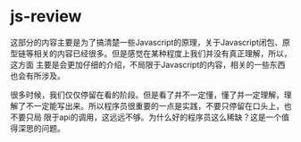 # js-review

这部分的内容主要是为了搞清楚一些Javascript的原理，关于Javascript闭包、原型链等相关的内容已经很多。但是感觉在某种程度上我们并没有真正理解，所以，这方面
主要是会更加仔细的介绍，不局限于Javascript的内容，相关的一些东西也会有所涉及。

很多时候，我们仅仅停留在看的阶段。但是看了并不一定懂，懂了并一定理解，理解了不一定能写出来。所以程序员很重要的一点是实践，不要只停留在口头上，也不要只局
限于api的调用，这远远不够。为什么好的程序员这么稀缺？这是一个值得深思的问题。

